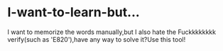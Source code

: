 # I-want-to-learn-but...
I want to memorize the words manually,but I also hate the Fuckkkkkkkk verify(such as 'E820'),have any way to solve it?Use this tool!
